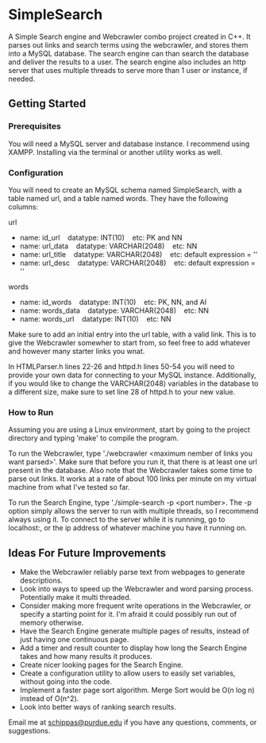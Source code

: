# SimpleSearch

A Simple Search engine and Webcrawler combo project created in C++. It parses out links and search terms using the webcrawler, and stores them into a MySQL database. The search engine can than search the database and deliver the results to a user. The search engine also includes an http server that uses multiple threads to serve more than 1 user or instance, if needed.

## Getting Started

### Prerequisites

You will need a MySQL server and database instance. I recommend using XAMPP. Installing via the terminal or another utility works as well.

### Configuration

You will need to create an MySQL schema named SimpleSearch, with a table named url, and  a table named words. They have the following columns:

url
* name: id_url     &nbsp;&nbsp;  datatype: INT(10)       &nbsp;&nbsp;   etc: PK and NN
* name: url_data   &nbsp;&nbsp;  datatype: VARCHAR(2048) &nbsp;&nbsp;   etc: NN
* name: url_title  &nbsp;&nbsp;  datatype: VARCHAR(2048)  &nbsp;&nbsp;  etc: default expression = ''
* name: url_desc   &nbsp;&nbsp;  datatype: VARCHAR(2048)  &nbsp;&nbsp;  etc: default expression = ''

words
* name: id_words  &nbsp;&nbsp;   datatype: INT(10)    &nbsp;&nbsp;      etc: PK, NN, and AI
* name: words_data  &nbsp;&nbsp; datatype: VARCHAR(2048)  &nbsp;&nbsp;  etc: NN
* name: words_url  &nbsp;&nbsp;  datatype: INT(10)   &nbsp;&nbsp;       etc: NN

Make sure to add an initial entry into the url table, with a valid link. This is to give the Webcrawler somewher to start from, so feel free to add whatever and however many starter links you wnat.

In HTMLParser.h lines 22-26 and httpd.h lines 50-54 you will need to provide your own data for connecting to your MySQL instance. Additionally, if you would like to change the VARCHAR(2048) variables in the database to a different size, make sure to set line 28 of httpd.h to your new value.

### How to Run

Assuming you are using a Linux environment, start by going to the project directory and typing 'make' to compile the program.

To run the Webcrawler, type './webcrawler \<maximum nember of links you want parsed\>'. Make sure that before you run it, that there is at least one url present in the database. Also note that the Webcrawler takes some time to parse out links. It works at a rate of about 100 links per minute on my virtual machine from what I've tested so far.
  
To run the Search Engine, type './simple-search -p \<port number\>. The -p option simply allows the server to run with multiple threads, so I recommend always using it. To connect to the server while it is runnning, go to localhost:<port number>, or the ip address of whatever machine you have it running on.
  
## Ideas For Future Improvements

* Make the Webcrawler reliably parse text from webpages to generate descriptions.
* Look into ways to speed up the Webcrawler and word parsing process. Potentially make it multi threaded.
* Consider making more frequent write operations in the Webcrawler, or specify a starting point for it. I'm afraid it could possibly run out of memory otherwise.
* Have the Search Engine generate multiple pages of results, instead of just having one continuous page.
* Add a timer and result counter to display how long the Search Engine takes and how many results it produces.
* Create nicer looking pages for the Search Engine.
* Create a configuration utility to allow users to easily set variables, without going into the code.
* Implement a faster page sort algorithm. Merge Sort would be O(n log n) instead of O(n^2).
* Look into better ways of ranking search results.

Email me at schippas@purdue.edu if you have any questions, comments, or suggestions.
